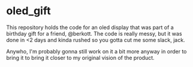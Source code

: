 # oled_gift

This repository holds the code for an oled display that was part of a birthday gift for a friend, @berkott. The code is really messy, but it was done in <2 days and kinda rushed so you gotta cut me some slack, jack. 

Anywho, I'm probably gonna still work on it a bit more anyway in order to bring it to bring it closer to my original vision of the product.


